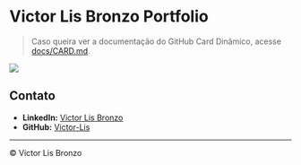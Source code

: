 # Victor Lis Bronzo Portfolio

> Caso queira ver a documentação do GitHub Card Dinâmico, acesse [docs/CARD.md](docs/CARD.md).

![](https://victor-lis.vercel.app/api/github/card?name1=Victor&name2=Lis&name3=Bronzo&age=18%20anos&title=Desenvolvedor%20Web&profession=Full-Stack%20Developer&description=Criando%20soluções%20inovadoras.&github=Victor-Lis&linkedin=victor-lis-bronzo&portfolio=https://victor-lis.vercel.app&background=8e44ad&foreground=ecf0f1)

## Contato
- **LinkedIn:** [Victor Lis Bronzo](https://www.linkedin.com/in/victor-lis-bronzo)
- **GitHub:** [Victor-Lis](https://github.com/Victor-Lis)

---
&copy; Victor Lis Bronzo
